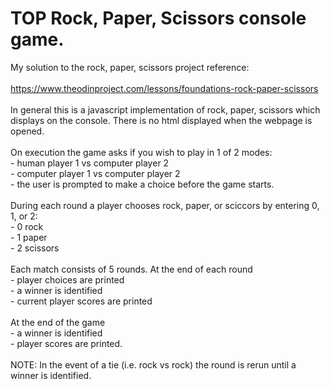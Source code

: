 # TOP Rock, Paper, Scissors console game.

My solution to the rock, paper, scissors project reference:\
\
https://www.theodinproject.com/lessons/foundations-rock-paper-scissors
\
\
In general this is a javascript implementation of rock, paper, scissors which displays
on the console.  There is no html displayed when the webpage is opened.\
\
On execution the game asks if you wish to play in 1 of 2 modes:\
    - human player 1 vs computer player 2\
    - computer player 1 vs computer player 2\
    - the user is prompted to make a choice before the game starts.\
\
During each round a player chooses rock, paper, or sciccors by entering 0, 1, or 2:\
    - 0 rock\
    - 1 paper\
    - 2 scissors\
\
Each match consists of 5 rounds.  At the end of each round\
    - player choices are printed\
    - a winner is identified\
    - current player scores are printed\
\
At the end of the game\
    - a winner is identified\
    - player scores are printed.\
\
NOTE: In the event of a tie (i.e. rock vs rock) the round is rerun until a winner 
is identified.
